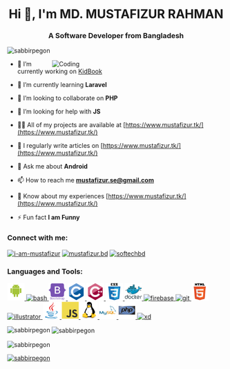 <h1 align="center">Hi 👋, I'm MD. MUSTAFIZUR RAHMAN</h1>
<h3 align="center">A Software Developer from Bangladesh</h3>

<p align="left"> <img src="https://komarev.com/ghpvc/?username=sabbirpegon&label=Profile%20views&color=0e75b6&style=flat" alt="sabbirpegon" /> </p>

<img align="right" alt="Coding" width="400" src="https://cdn.dribbble.com/users/499731/screenshots/3345216/file_gif.gif">


- 🔭 I’m currently working on [KidBook](https://play.google.com/store/apps/details?id=com.dreamzoneit.kidbook.it)

- 🌱 I’m currently learning **Laravel**

- 👯 I’m looking to collaborate on **PHP**

- 🤝 I’m looking for help with **JS**

- 👨‍💻 All of my projects are available at [https://www.mustafizur.tk/](https://www.mustafizur.tk/)

- 📝 I regularly write articles on [https://www.mustafizur.tk/](https://www.mustafizur.tk/)

- 💬 Ask me about **Android**

- 📫 How to reach me **mustafizur.se@gmail.com**

- 📄 Know about my experiences [https://www.mustafizur.tk/](https://www.mustafizur.tk/)

- ⚡ Fun fact **I am Funny**







<h3 align="left">Connect with me:</h3>
<p align="left">
<a href="https://www.linkedin.com/in/i-am-mustafizur/" target="blank"><img align="center" src="https://raw.githubusercontent.com/rahuldkjain/github-profile-readme-generator/master/src/images/icons/Social/linked-in-alt.svg" alt="i-am-mustafizur" height="30" width="40" /></a>
<a href="https://www.facebook.com/mustafizur343/" target="blank"><img align="center" src="https://raw.githubusercontent.com/rahuldkjain/github-profile-readme-generator/master/src/images/icons/Social/facebook.svg" alt="mustafizur.bd" height="30" width="40" /></a>
<a href="https://www.youtube.com/channel/UCCYcHhhLFVFfp0OKepBwRJQ/videos" target="blank"><img align="center" src="https://raw.githubusercontent.com/rahuldkjain/github-profile-readme-generator/master/src/images/icons/Social/youtube.svg" alt="softechbd" height="30" width="40" /></a>
</p>

<h3 align="left">Languages and Tools:</h3>
<p align="left"> <a href="https://developer.android.com" target="_blank" rel="noreferrer"> <img src="https://raw.githubusercontent.com/devicons/devicon/master/icons/android/android-original-wordmark.svg" alt="android" width="40" height="40"/> </a> <a href="https://www.gnu.org/software/bash/" target="_blank" rel="noreferrer"> <img src="https://www.vectorlogo.zone/logos/gnu_bash/gnu_bash-icon.svg" alt="bash" width="40" height="40"/> </a> <a href="https://getbootstrap.com" target="_blank" rel="noreferrer"> <img src="https://raw.githubusercontent.com/devicons/devicon/master/icons/bootstrap/bootstrap-plain-wordmark.svg" alt="bootstrap" width="40" height="40"/> </a> <a href="https://www.cprogramming.com/" target="_blank" rel="noreferrer"> <img src="https://raw.githubusercontent.com/devicons/devicon/master/icons/c/c-original.svg" alt="c" width="40" height="40"/> </a> <a href="https://www.w3schools.com/cpp/" target="_blank" rel="noreferrer"> <img src="https://raw.githubusercontent.com/devicons/devicon/master/icons/cplusplus/cplusplus-original.svg" alt="cplusplus" width="40" height="40"/> </a> <a href="https://www.w3schools.com/css/" target="_blank" rel="noreferrer"> <img src="https://raw.githubusercontent.com/devicons/devicon/master/icons/css3/css3-original-wordmark.svg" alt="css3" width="40" height="40"/> </a> <a href="https://www.docker.com/" target="_blank" rel="noreferrer"> <img src="https://raw.githubusercontent.com/devicons/devicon/master/icons/docker/docker-original-wordmark.svg" alt="docker" width="40" height="40"/> </a> <a href="https://firebase.google.com/" target="_blank" rel="noreferrer"> <img src="https://www.vectorlogo.zone/logos/firebase/firebase-icon.svg" alt="firebase" width="40" height="40"/> </a> <a href="https://git-scm.com/" target="_blank" rel="noreferrer"> <img src="https://www.vectorlogo.zone/logos/git-scm/git-scm-icon.svg" alt="git" width="40" height="40"/> </a> <a href="https://www.w3.org/html/" target="_blank" rel="noreferrer"> <img src="https://raw.githubusercontent.com/devicons/devicon/master/icons/html5/html5-original-wordmark.svg" alt="html5" width="40" height="40"/> </a> <a href="https://www.adobe.com/in/products/illustrator.html" target="_blank" rel="noreferrer"> <img src="https://www.vectorlogo.zone/logos/adobe_illustrator/adobe_illustrator-icon.svg" alt="illustrator" width="40" height="40"/> </a> <a href="https://www.java.com" target="_blank" rel="noreferrer"> <img src="https://raw.githubusercontent.com/devicons/devicon/master/icons/java/java-original.svg" alt="java" width="40" height="40"/> </a> <a href="https://developer.mozilla.org/en-US/docs/Web/JavaScript" target="_blank" rel="noreferrer"> <img src="https://raw.githubusercontent.com/devicons/devicon/master/icons/javascript/javascript-original.svg" alt="javascript" width="40" height="40"/> </a> <a href="https://www.linux.org/" target="_blank" rel="noreferrer"> <img src="https://raw.githubusercontent.com/devicons/devicon/master/icons/linux/linux-original.svg" alt="linux" width="40" height="40"/> </a> <a href="https://www.mysql.com/" target="_blank" rel="noreferrer"> <img src="https://raw.githubusercontent.com/devicons/devicon/master/icons/mysql/mysql-original-wordmark.svg" alt="mysql" width="40" height="40"/> </a> <a href="https://www.php.net" target="_blank" rel="noreferrer"> <img src="https://raw.githubusercontent.com/devicons/devicon/master/icons/php/php-original.svg" alt="php" width="40" height="40"/> </a> <a href="https://www.adobe.com/products/xd.html" target="_blank" rel="noreferrer"> <img src="https://cdn.worldvectorlogo.com/logos/adobe-xd.svg" alt="xd" width="40" height="40"/> </a> </p>

<p><img align="left" src="https://github-readme-stats.vercel.app/api/top-langs?username=sabbirpegon&show_icons=true&locale=en&layout=compact" alt="sabbirpegon" /></p>

<p>&nbsp;<img align="center" src="https://github-readme-stats.vercel.app/api?username=sabbirpegon&show_icons=true&locale=en" alt="sabbirpegon" /></p>

<p><img align="center" src="https://github-readme-streak-stats.herokuapp.com/?user=sabbirpegon&" alt="sabbirpegon" /></p>



<p align="left"> <a href="https://github.com/ryo-ma/github-profile-trophy"><img src="https://github-profile-trophy.vercel.app/?username=sabbirpegon" alt="sabbirpegon" /></a> </p>

<p align="left"> <a href="https://twitter.com/" target="blank"><img src="https://img.shields.io/twitter/follow/?logo=twitter&style=for-the-badge" alt="" /></a> </p>
